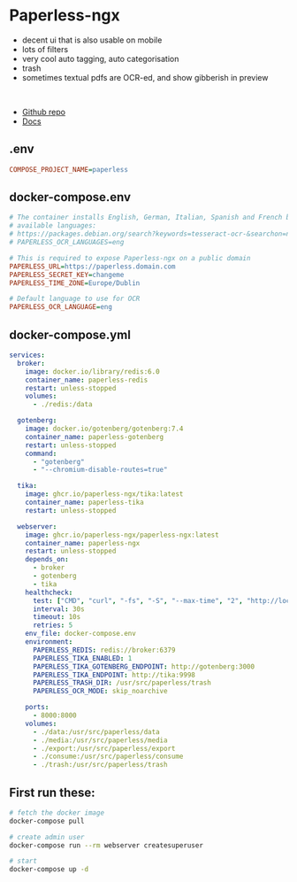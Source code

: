 # Paperless-ngx
- decent ui that is also usable on mobile
- lots of filters
- very cool auto tagging, auto categorisation
- trash
- sometimes textual pdfs are OCR-ed, and show gibberish in preview

<br>

- [Github repo](https://github.com/paperless-ngx/paperless-ngx)
- [Docs](https://paperless-ngx.readthedocs.io/en/latest/)


## .env
```ini
COMPOSE_PROJECT_NAME=paperless
```

## docker-compose.env
```ini
# The container installs English, German, Italian, Spanish and French by default.
# available languages:
# https://packages.debian.org/search?keywords=tesseract-ocr-&searchon=names&suite=buster
# PAPERLESS_OCR_LANGUAGES=eng

# This is required to expose Paperless-ngx on a public domain
PAPERLESS_URL=https://paperless.domain.com
PAPERLESS_SECRET_KEY=changeme
PAPERLESS_TIME_ZONE=Europe/Dublin

# Default language to use for OCR
PAPERLESS_OCR_LANGUAGE=eng
```

## docker-compose.yml
```yml
services:
  broker:
    image: docker.io/library/redis:6.0
    container_name: paperless-redis
    restart: unless-stopped
    volumes:
      - ./redis:/data

  gotenberg:
    image: docker.io/gotenberg/gotenberg:7.4
    container_name: paperless-gotenberg
    restart: unless-stopped
    command:
      - "gotenberg"
      - "--chromium-disable-routes=true"

  tika:
    image: ghcr.io/paperless-ngx/tika:latest
    container_name: paperless-tika
    restart: unless-stopped

  webserver:
    image: ghcr.io/paperless-ngx/paperless-ngx:latest
    container_name: paperless-ngx
    restart: unless-stopped
    depends_on:
      - broker
      - gotenberg
      - tika
    healthcheck:
      test: ["CMD", "curl", "-fs", "-S", "--max-time", "2", "http://localhost:8000"]
      interval: 30s
      timeout: 10s
      retries: 5
    env_file: docker-compose.env
    environment:
      PAPERLESS_REDIS: redis://broker:6379
      PAPERLESS_TIKA_ENABLED: 1
      PAPERLESS_TIKA_GOTENBERG_ENDPOINT: http://gotenberg:3000
      PAPERLESS_TIKA_ENDPOINT: http://tika:9998
      PAPERLESS_TRASH_DIR: /usr/src/paperless/trash
      PAPERLESS_OCR_MODE: skip_noarchive

    ports:
      - 8000:8000
    volumes:
      - ./data:/usr/src/paperless/data
      - ./media:/usr/src/paperless/media
      - ./export:/usr/src/paperless/export
      - ./consume:/usr/src/paperless/consume
      - ./trash:/usr/src/paperless/trash
```

## First run these:
```sh
# fetch the docker image
docker-compose pull

# create admin user
docker-compose run --rm webserver createsuperuser

# start
docker-compose up -d
```
